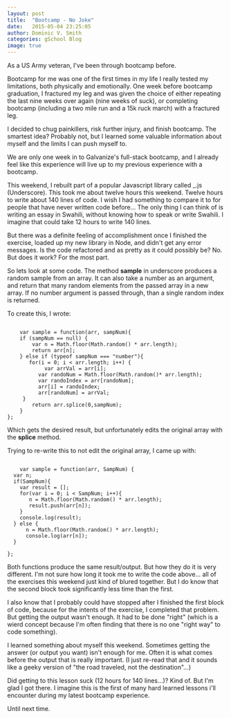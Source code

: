 ```yaml
---
layout: post
title:  "Bootcamp - No Joke"
date:   2015-05-04 23:25:05
author: Dominic V. Smith
categories: gSchool Blog
image: true
---
```


As a US Army veteran, I've been through bootcamp before.

Bootcamp for me was one of the first times in my life I really tested my limitations, both physically and emotionally. One week before bootcamp graduation, I fractured my leg and was given the choice of either repeating the last nine weeks over again (nine weeks of suck), or completing bootcamp (including a two mile run and a 15k ruck march) with a fractured leg.

I decided to chug painkillers, risk further injury, and finish bootcamp. The smartest idea? Probably not, but I learned some valuable information about myself and the limits I can push myself to.

We are only one week in to Galvanize's full-stack bootcamp, and I already feel like this experience will live up to my previous experience with a bootcamp.  

This weekend, I rebuilt part of a popular Javascript library called _.js (Underscore). This took me about twelve hours this weekend. Twelve hours to write about 140 lines of code. I wish I had something to compare it to for people that have never written code before... The only thing I can think of is writing an essay in Swahili, without knowing how to speak or write Swahili. I imagine that could take 12 hours to write 140 lines.

But there was a definite feeling of accomplishment once I finished the exercise, loaded up my new library in Node, and didn't get any error messages. Is the code refactored and as pretty as it could possibly be? No. But does it work? For the most part.

So lets look at some code. The method **sample** in underscore produces a random sample from an array. It can also take a number as an argument, and return that many random elements from the passed array in a new array. If no number argument is passed through, than a single random index is returned.

To create this, I wrote:

<pre><code>
	var sample = function(arr, sampNum){
	if (sampNum == null) {
		var n = Math.floor(Math.random() * arr.length);
		return arr[n];
	} else if (typeof sampNum === "number"){
       for(i = 0; i < arr.length; i++) {
        	var arrVal = arr[i];
          var randoNum = Math.floor(Math.random()* arr.length);
          var randoIndex = arr[randoNum];
          arr[i] = randoIndex;
          arr[randoNum] = arrVal; 
     }
        return arr.splice(0,sampNum);
    }
}; 
</code></pre>

Which gets the desired result, but unfortunately edits the original array with the **splice** method.

Trying to re-write this to not edit the original array, I came up with:

<pre><code>
	var sample = function(arr, SampNum) {
  var n;
  if(SampNum){
    var result = [];
    for(var i = 0; i < SampNum; i++){
       n = Math.floor(Math.random() * arr.length);
       result.push(arr[n]);
    }
    console.log(result);
  } else {
      n = Math.floor(Math.random() * arr.length);
      console.log(arr[n]);
  }

}; 
</code></pre>

Both functions produce the same result/output. But how they do it is very different. I'm not sure how long it took me to write the code above... all of the exercises this weekend just kind of blured together. But I do know that the second block took significantly less time than the first. 

I also know that I probably could have stopped after I finished the first block of code, because for the intents of the exercise, I completed that problem. But getting the output wasn't enough. It had to be done "right" (which is a wierd concept because I'm often finding that there is no one "right way" to code something).

I learned something about myself this weekend. Sometimes getting the answer (or output you want) isn't enough for me. Often it is what comes before the output that is really important. (I just re-read that and it sounds like a geeky version of "the road traveled, not the destination"...)

Did getting to this lesson suck (12 hours for 140 lines...)? Kind of. But I'm glad I got there. I imagine this is the first of many hard learned lessons i'll encounter during my latest bootcamp experience.

Until next time.  









